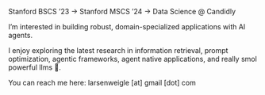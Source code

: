 Stanford BSCS ’23 → Stanford MSCS ’24 → Data Science @ Candidly

I’m interested in building robust, domain-specialized applications with AI agents.

I enjoy exploring the latest research in information retrieval, prompt optimization, agentic frameworks, agent native applications, and really smol powerful llms 🥹.

You can reach me here: larsenweigle [at] gmail [dot] com
